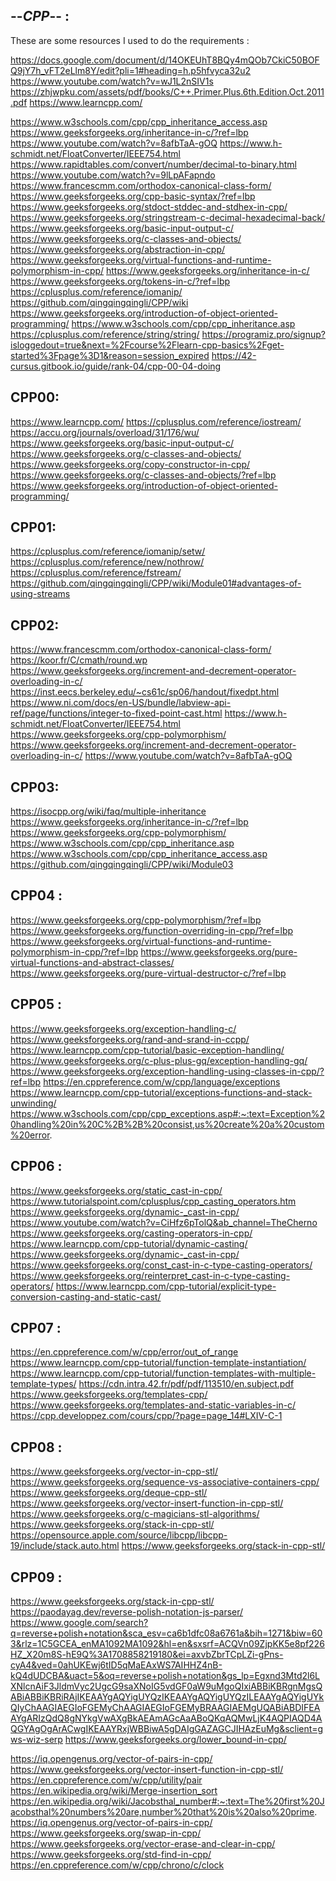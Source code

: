  
--*CPP*-- : 
----------

These are some resources I used to do the requirements :

https://docs.google.com/document/d/14OKEUhT8BQy4mQOb7CkiC50BOFQ9jY7h_vFT2eLlm8Y/edit?pli=1#heading=h.p5hfvyca32u2
https://www.youtube.com/watch?v=wJ1L2nSIV1s
https://zhjwpku.com/assets/pdf/books/C++.Primer.Plus.6th.Edition.Oct.2011.pdf
https://www.learncpp.com/


https://www.w3schools.com/cpp/cpp_inheritance_access.asp
https://www.geeksforgeeks.org/inheritance-in-c/?ref=lbp
https://www.youtube.com/watch?v=8afbTaA-gOQ
https://www.h-schmidt.net/FloatConverter/IEEE754.html
https://www.rapidtables.com/convert/number/decimal-to-binary.html
https://www.youtube.com/watch?v=9lLpAFapndo
https://www.francescmm.com/orthodox-canonical-class-form/
https://www.geeksforgeeks.org/cpp-basic-syntax/?ref=lbp
https://www.geeksforgeeks.org/stdoct-stddec-and-stdhex-in-cpp/
https://www.geeksforgeeks.org/stringstream-c-decimal-hexadecimal-back/
https://www.geeksforgeeks.org/basic-input-output-c/
https://www.geeksforgeeks.org/c-classes-and-objects/
https://www.geeksforgeeks.org/abstraction-in-cpp/
https://www.geeksforgeeks.org/virtual-functions-and-runtime-polymorphism-in-cpp/
https://www.geeksforgeeks.org/inheritance-in-c/
https://www.geeksforgeeks.org/tokens-in-c/?ref=lbp
https://cplusplus.com/reference/iomanip/
https://github.com/qingqingqingli/CPP/wiki
https://www.geeksforgeeks.org/introduction-of-object-oriented-programming/
https://www.w3schools.com/cpp/cpp_inheritance.asp
https://cplusplus.com/reference/string/string/
https://programiz.pro/signup?isloggedout=true&next=%2Fcourse%2Flearn-cpp-basics%2Fget-started%3Fpage%3D1&reason=session_expired
https://42-cursus.gitbook.io/guide/rank-04/cpp-00-04-doing

CPP00:
-------

https://www.learncpp.com/
https://cplusplus.com/reference/iostream/
https://accu.org/journals/overload/31/176/wu/
https://www.geeksforgeeks.org/basic-input-output-c/
https://www.geeksforgeeks.org/c-classes-and-objects/
https://www.geeksforgeeks.org/copy-constructor-in-cpp/
https://www.geeksforgeeks.org/c-classes-and-objects/?ref=lbp
https://www.geeksforgeeks.org/introduction-of-object-oriented-programming/



CPP01:
-------

https://cplusplus.com/reference/iomanip/setw/
https://cplusplus.com/reference/new/nothrow/
https://cplusplus.com/reference/fstream/
https://github.com/qingqingqingli/CPP/wiki/Module01#advantages-of-using-streams

CPP02:
-------

https://www.francescmm.com/orthodox-canonical-class-form/
https://koor.fr/C/cmath/round.wp
https://www.geeksforgeeks.org/increment-and-decrement-operator-overloading-in-c/
https://inst.eecs.berkeley.edu/~cs61c/sp06/handout/fixedpt.html
https://www.ni.com/docs/en-US/bundle/labview-api-ref/page/functions/integer-to-fixed-point-cast.html
https://www.h-schmidt.net/FloatConverter/IEEE754.html
https://www.geeksforgeeks.org/cpp-polymorphism/
https://www.geeksforgeeks.org/increment-and-decrement-operator-overloading-in-c/
https://www.youtube.com/watch?v=8afbTaA-gOQ

CPP03:
------

https://isocpp.org/wiki/faq/multiple-inheritance
https://www.geeksforgeeks.org/inheritance-in-c/?ref=lbp
https://www.geeksforgeeks.org/cpp-polymorphism/
https://www.w3schools.com/cpp/cpp_inheritance.asp
https://www.w3schools.com/cpp/cpp_inheritance_access.asp
https://github.com/qingqingqingli/CPP/wiki/Module03



CPP04 :
-------

https://www.geeksforgeeks.org/cpp-polymorphism/?ref=lbp
https://www.geeksforgeeks.org/function-overriding-in-cpp/?ref=lbp
https://www.geeksforgeeks.org/virtual-functions-and-runtime-polymorphism-in-cpp/?ref=lbp
https://www.geeksforgeeks.org/pure-virtual-functions-and-abstract-classes/
https://www.geeksforgeeks.org/pure-virtual-destructor-c/?ref=lbp

CPP05 :
-------

https://www.geeksforgeeks.org/exception-handling-c/
https://www.geeksforgeeks.org/rand-and-srand-in-ccpp/
https://www.learncpp.com/cpp-tutorial/basic-exception-handling/
https://www.geeksforgeeks.org/c-plus-plus-gq/exception-handling-gq/
https://www.geeksforgeeks.org/exception-handling-using-classes-in-cpp/?ref=lbp
https://en.cppreference.com/w/cpp/language/exceptions
https://www.learncpp.com/cpp-tutorial/exceptions-functions-and-stack-unwinding/
https://www.w3schools.com/cpp/cpp_exceptions.asp#:~:text=Exception%20handling%20in%20C%2B%2B%20consist,us%20create%20a%20custom%20error.


CPP06 :
------
https://www.geeksforgeeks.org/static_cast-in-cpp/
https://www.tutorialspoint.com/cplusplus/cpp_casting_operators.htm
https://www.geeksforgeeks.org/dynamic-_cast-in-cpp/
https://www.youtube.com/watch?v=CiHfz6pTolQ&ab_channel=TheCherno
https://www.geeksforgeeks.org/casting-operators-in-cpp/
https://www.learncpp.com/cpp-tutorial/dynamic-casting/
https://www.geeksforgeeks.org/dynamic-_cast-in-cpp/
https://www.geeksforgeeks.org/const_cast-in-c-type-casting-operators/
https://www.geeksforgeeks.org/reinterpret_cast-in-c-type-casting-operators/
https://www.learncpp.com/cpp-tutorial/explicit-type-conversion-casting-and-static-cast/



CPP07 :
------
https://en.cppreference.com/w/cpp/error/out_of_range
https://www.learncpp.com/cpp-tutorial/function-template-instantiation/
https://www.learncpp.com/cpp-tutorial/function-templates-with-multiple-template-types/
https://cdn.intra.42.fr/pdf/pdf/113510/en.subject.pdf
https://www.geeksforgeeks.org/templates-cpp/
https://www.geeksforgeeks.org/templates-and-static-variables-in-c/
https://cpp.developpez.com/cours/cpp/?page=page_14#LXIV-C-1


CPP08 :
------
https://www.geeksforgeeks.org/vector-in-cpp-stl/
https://www.geeksforgeeks.org/sequence-vs-associative-containers-cpp/
https://www.geeksforgeeks.org/deque-cpp-stl/
https://www.geeksforgeeks.org/vector-insert-function-in-cpp-stl/
https://www.geeksforgeeks.org/c-magicians-stl-algorithms/
https://www.geeksforgeeks.org/stack-in-cpp-stl/
https://opensource.apple.com/source/libcpp/libcpp-19/include/stack.auto.html
https://www.geeksforgeeks.org/stack-in-cpp-stl/


CPP09 : 
------


https://www.geeksforgeeks.org/stack-in-cpp-stl/
https://paodayag.dev/reverse-polish-notation-js-parser/
https://www.google.com/search?q=reverse+polish+notation&sca_esv=ca6b1dfc08a6761a&bih=1271&biw=603&rlz=1C5GCEA_enMA1092MA1092&hl=en&sxsrf=ACQVn09ZjpKK5e8pf226HZ_X20m8S-hE9Q%3A1708858219180&ei=axvbZbrTCpLZi-gPns-cyA4&ved=0ahUKEwj6tID5qMaEAxWS7AIHHZ4nB-kQ4dUDCBA&uact=5&oq=reverse+polish+notation&gs_lp=Egxnd3Mtd2l6LXNlcnAiF3JldmVyc2UgcG9saXNoIG5vdGF0aW9uMgoQIxiABBiKBRgnMgsQABiABBiKBRiRAjIKEAAYgAQYigUYQzIKEAAYgAQYigUYQzILEAAYgAQYigUYkQIyChAAGIAEGIoFGEMyChAAGIAEGIoFGEMyBRAAGIAEMgUQABiABDIFEAAYgARIzQdQ8gNYkgVwAXgBkAEAmAGcAaABoQKqAQMwLjK4AQPIAQD4AQGYAgOgArACwgIKEAAYRxjWBBiwA5gDAIgGAZAGCJIHAzEuMg&sclient=gws-wiz-serp
https://www.geeksforgeeks.org/lower_bound-in-cpp/

https://iq.opengenus.org/vector-of-pairs-in-cpp/
https://www.geeksforgeeks.org/vector-insert-function-in-cpp-stl/
https://en.cppreference.com/w/cpp/utility/pair
https://en.wikipedia.org/wiki/Merge-insertion_sort
https://en.wikipedia.org/wiki/Jacobsthal_number#:~:text=The%20first%20Jacobsthal%20numbers%20are,number%20that%20is%20also%20prime.
https://iq.opengenus.org/vector-of-pairs-in-cpp/
https://www.geeksforgeeks.org/swap-in-cpp/
https://www.geeksforgeeks.org/vector-erase-and-clear-in-cpp/
https://www.geeksforgeeks.org/std-find-in-cpp/
https://en.cppreference.com/w/cpp/chrono/c/clock
